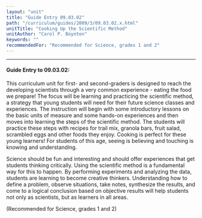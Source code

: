 ```yaml
---
layout: "unit"
title: "Guide Entry 09.03.02"
path: "/curriculum/guides/2009/3/09.03.02.x.html"
unitTitle: "Cooking Up the Scientific Method"
unitAuthor: "Carol P. Boynton"
keywords: ""
recommendedFor: "Recommended for Science, grades 1 and 2"
---
```

<body>
<hr/>
 <h4>
  Guide Entry to 09.03.02:
 </h4>
 This curriculum unit for first- and second-graders is designed to reach the developing scientists through a very common experience - eating the food we prepare!  The focus will be learning and practicing the scientific method, a strategy that young students will need for their future science classes and experiences.  The instruction will begin with some introductory lessons on the basic units of measure and some hands-on experiences and then moves into learning the steps of the scientific method.  The students will practice these steps with recipes for trail mix, granola bars, fruit salad, scrambled eggs and other foods they enjoy.  Cooking is perfect for these young learners! For students of this age, seeing is believing and touching is knowing and understanding.
<p>
  Science should be fun and interesting and should offer experiences that get students thinking critically. Using the scientific method is a fundamental way for this to happen. By performing experiments and analyzing the data, students are learning to become creative thinkers. Understanding how to define a problem, observe situations, take notes, synthesize the results, and come to a logical conclusion based on objective results will help students not only as scientists, but as learners in all areas.
 </p>
<p>
  (Recommended for Science, grades 1 and 2)
 </p>







</body>